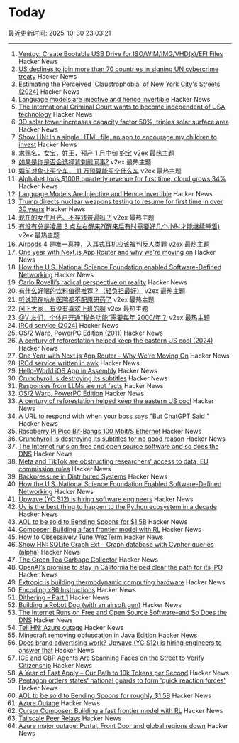 # Today

最近更新时间: 2025-10-30 23:03:21

--- 
1. [Ventoy: Create Bootable USB Drive for ISO/WIM/IMG/VHD(x)/EFI Files](https://github.com/ventoy/Ventoy) Hacker News
2. [US declines to join more than 70 countries in signing UN cybercrime treaty](https://therecord.media/us-declines-signing-cybercrime-treaty?) Hacker News
3. [Estimating the Perceived 'Claustrophobia' of New York City's Streets (2024)](http://mfranchi.net/posts/claustrophobic-streets/) Hacker News
4. [Language models are injective and hence invertible](https://arxiv.org/abs/2510.15511) Hacker News
5. [The International Criminal Court wants to become independent of USA technology](https://www.heise.de/en/news/International-Criminal-Court-Kicks-Out-Microsoft-10964189.html) Hacker News
6. [3D solar tower increases capacity factor 50%, triples solar surface area](https://www.pv-magazine.com/2025/10/27/3d-solar-tower-increases-capacity-factor-50-triples-solar-surface-area/) Hacker News
7. [Show HN: In a single HTML file, an app to encourage my children to invest](https://roberdam.com/en/dinversiones.html) Hacker News
8. [求赐名，女宝，姓王，预产 1 月中旬 蛇宝](https://www.v2ex.com/t/1169409) v2ex 最热主题
9. [如果是你是否会选择背刺前同事?](https://www.v2ex.com/t/1169349) v2ex 最热主题
10. [婚前对象让买个车， 11 万预算能买个什么车](https://www.v2ex.com/t/1169321) v2ex 最热主题
11. [Alphabet tops $100B quarterly revenue for first time, cloud grows 34%](https://www.cnbc.com/2025/10/29/alphabet-google-q3-earnings.html) Hacker News
12. [Language Models Are Injective and Hence Invertible](https://arxiv.org/abs/2510.15511) Hacker News
13. [Trump directs nuclear weapons testing to resume for first time in over 30 years](https://www.bbc.com/news/articles/c4gzq2p0yk4o) Hacker News
14. [现在的女生月光、不存钱普遍吗？](https://www.v2ex.com/t/1169368) v2ex 最热主题
15. [有没有总是凌晨 3 点左右醒来?(醒来后有时需要好几个小时才能继续睡着)](https://www.v2ex.com/t/1169304) v2ex 最热主题
16. [Airpods 4 是唯一真神，入耳式耳机应该被判反人类罪](https://www.v2ex.com/t/1169297) v2ex 最热主题
17. [One year with Next.js App Router and why we're moving on](https://paperclover.net/blog/webdev/one-year-next-app-router) Hacker News
18. [How the U.S. National Science Foundation enabled Software-Defined Networking](https://cacm.acm.org/federal-funding-of-academic-research/how-the-u-s-national-science-foundation-enabled-software-defined-networking/) Hacker News
19. [Carlo Rovelli’s radical perspective on reality](https://www.quantamagazine.org/carlo-rovellis-radical-perspective-on-reality-20251029/) Hacker News
20. [有什么好喝的饮料值得推荐？（轻负担最好）](https://www.v2ex.com/t/1169345) v2ex 最热主题
21. [听说现在杭州医院都不配原研药了](https://www.v2ex.com/t/1169305) v2ex 最热主题
22. [问下大家，有没有喜欢上班的啊](https://www.v2ex.com/t/1169301) v2ex 最热主题
23. [@V 友们，个体户开通“税务功能”需要每年 2000/年？](https://www.v2ex.com/t/1169289) v2ex 最热主题
24. [IRCd service (2024)](https://example.fi/blog/ircd.html) Hacker News
25. [OS/2 Warp, PowerPC Edition (2011)](https://www.os2museum.com/wp/os2-history/os2-warp-powerpc-edition/) Hacker News
26. [A century of reforestation helped keep the eastern US cool (2024)](https://news.agu.org/press-release/a-century-of-reforestation-helped-keep-the-eastern-us-cool/) Hacker News
27. [One Year with Next.js App Router – Why We're Moving On](https://paperclover.net/blog/webdev/one-year-next-app-router) Hacker News
28. [IRCd service written in awk](https://example.fi/blog/ircd.html) Hacker News
29. [Hello-World iOS App in Assembly](https://gist.github.com/nicolas17/966a03ce49f949dd17b0123415ef2e31) Hacker News
30. [Crunchyroll is destroying its subtitles](https://daiz.moe/crunchyroll-is-destroying-its-subtitles-for-no-good-reason/) Hacker News
31. [Responses from LLMs are not facts](https://stopcitingai.com/) Hacker News
32. [OS/2 Warp, PowerPC Edition](https://www.os2museum.com/wp/os2-history/os2-warp-powerpc-edition/) Hacker News
33. [A century of reforestation helped keep the eastern US cool](https://news.agu.org/press-release/a-century-of-reforestation-helped-keep-the-eastern-us-cool/) Hacker News
34. [A URL to respond with when your boss says "But ChatGPT Said "](https://stopcitingai.com/) Hacker News
35. [Raspberry Pi Pico Bit-Bangs 100 Mbit/S Ethernet](https://www.elektormagazine.com/news/rp2350-bit-bangs-100-mbit-ethernet) Hacker News
36. [Crunchyroll is destroying its subtitles for no good reason](https://daiz.moe/crunchyroll-is-destroying-its-subtitles-for-no-good-reason/) Hacker News
37. [The Internet runs on free and open source software and so does the DNS](https://www.icann.org/en/blogs/details/the-internet-runs-on-free-and-open-source-softwareand-so-does-the-dns-23-10-2025-en) Hacker News
38. [Meta and TikTok are obstructing researchers' access to data, EU commission rules](https://www.science.org/content/article/meta-and-tiktok-are-obstructing-researchers-access-data-european-commission-rules) Hacker News
39. [Backpressure in Distributed Systems](https://blog.pranshu-raj.me/posts/backpressure/) Hacker News
40. [How the U.S. National Science Foundation Enabled Software-Defined Networking](https://cacm.acm.org/federal-funding-of-academic-research/how-the-u-s-national-science-foundation-enabled-software-defined-networking/) Hacker News
41. [Upwave (YC S12) is hiring software engineers](https://www.upwave.com/job/8228849002/) Hacker News
42. [Uv is the best thing to happen to the Python ecosystem in a decade](https://emily.space/posts/251023-uv) Hacker News
43. [AOL to be sold to Bending Spoons for $1.5B](https://www.axios.com/2025/10/29/aol-bending-spoons-deal) Hacker News
44. [Composer: Building a fast frontier model with RL](https://cursor.com/blog/composer) Hacker News
45. [How to Obsessively Tune WezTerm](https://rashil2000.me/blogs/tune-wezterm) Hacker News
46. [Show HN: SQLite Graph Ext – Graph database with Cypher queries (alpha)](https://github.com/agentflare-ai/sqlite-graph) Hacker News
47. [The Green Tea Garbage Collector](https://go.dev/blog/greenteagc) Hacker News
48. [OpenAI’s promise to stay in California helped clear the path for its IPO](https://www.wsj.com/tech/ai/openais-promise-to-stay-in-california-helped-clear-the-path-for-its-ipo-3af1c31c) Hacker News
49. [Extropic is building thermodynamic computing hardware](https://extropic.ai/) Hacker News
50. [Encoding x86 Instructions](https://www-user.tu-chemnitz.de/~heha/hs/chm/x86.chm/x86.htm) Hacker News
51. [Dithering – Part 1](https://visualrambling.space/dithering-part-1/) Hacker News
52. [Building a Robot Dog (with an airsoft gun)](https://erikschluntz.com/hardware/2025/10/26/robot-dog.html) Hacker News
53. [The Internet Runs on Free and Open Source Software–and So Does the DNS](https://www.icann.org/en/blogs/details/the-internet-runs-on-free-and-open-source-softwareand-so-does-the-dns-23-10-2025-en) Hacker News
54. [Tell HN: Azure outage](https://news.ycombinator.com/item?id=45748661) Hacker News
55. [Minecraft removing obfuscation in Java Edition](https://www.minecraft.net/en-us/article/removing-obfuscation-in-java-edition) Hacker News
56. [Does brand advertising work? Upwave (YC S12) is hiring engineers to answer that](https://www.upwave.com/job/8228849002/) Hacker News
57. [ICE and CBP Agents Are Scanning Faces on the Street to Verify Citizenship](https://www.404media.co/ice-and-cbp-agents-are-scanning-peoples-faces-on-the-street-to-verify-citizenship/) Hacker News
58. [A Year of Fast Apply – Our Path to 10k Tokens per Second](https://www.relace.ai/blog/relace-apply-3) Hacker News
59. [Pentagon orders states' national guards to form 'quick reaction forces'](https://www.theguardian.com/us-news/2025/oct/29/pentagon-memo-quick-reaction-forces) Hacker News
60. [AOL to be sold to Bending Spoons for roughly $1.5B](https://www.axios.com/2025/10/29/aol-bending-spoons-deal) Hacker News
61. [Azure Outage](https://news.ycombinator.com/item?id=45748799) Hacker News
62. [Cursor Composer: Building a fast frontier model with RL](https://cursor.com/blog/composer) Hacker News
63. [Tailscale Peer Relays](https://tailscale.com/blog/peer-relays-beta) Hacker News
64. [Azure major outage: Portal, Front Door and global regions down](https://news.ycombinator.com/item?id=45748756) Hacker News
